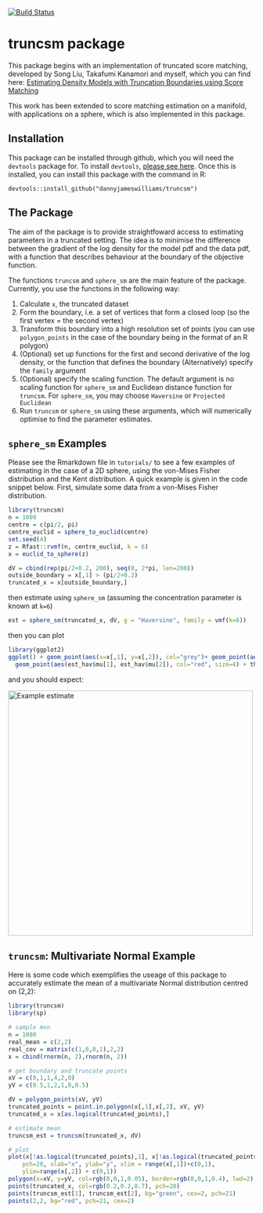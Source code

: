 [![Build Status](https://travis-ci.com/dannyjameswilliams/truncsm.svg?branch=master)](https://travis-ci.com/dannyjameswilliams/truncsm)  


# truncsm package

This package begins with an implementation of truncated score matching, developed by Song Liu, Takafumi Kanamori and myself, which you can find here:
[Estimating Density Models with Truncation Boundaries using Score Matching](https://arxiv.org/abs/1910.03834)

This work has been extended to score matching estimation on a manifold, with applications on a sphere, which is also implemented in this package.

## Installation

This package can be installed through github, which you will need the `devtools` package for. To install `devtools`, [please see here](https://www.r-project.org/nosvn/pandoc/devtools.html). Once this is installed, you can install this package with the command in R:
```
devtools::install_github("dannyjameswilliams/truncsm")
```

## The Package

The aim of the package is to provide straightfoward access to estimating parameters in a truncated setting. The idea is to minimise the difference between the gradient of the log density for the model pdf and the data pdf, with a function that describes behaviour at the boundary of the objective function.

The functions `truncsm` and `sphere_sm` are the main feature of the package. Currently, you use the functions in the following way:

  1. Calculate `x`, the truncated dataset
  2. Form the boundary, i.e. a set of vertices that form a closed loop (so the first vertex = the second vertex)
  3. Transform this boundary into a high resolution set of points (you can use `polygon_points` in the case of the boundary being in the format of an R polygon)
  4. (Optional) set up functions for the first and second derivative of the log density, or the function that defines the boundary
     (Alternatively) specify the `family` argument
  5. (Optional) specify the scaling function. The default argument is no scaling function for `sphere_sm` and Euclidean distance function for `truncsm`. For `sphere_sm`, you may choose `Haversine` or `Projected Euclidean`
  5. Run `truncsm` or `sphere_sm` using these arguments, which will numerically optimise to find the parameter estimates.

 ## `sphere_sm` Examples
 Please see the Rmarkdown file in `tutorials/` to see a few examples of estimating in the case of a 2D sphere, using the von-Mises Fisher distribution and the Kent distribution. A quick example is given in the code snippet below. First, simulate some data from a von-Mises Fisher distribution.
 
```r
library(truncsm)
n = 1000              
centre = c(pi/2, pi) 
centre_euclid = sphere_to_euclid(centre)   
set.seed(4)
z = Rfast::rvmf(n, centre_euclid, k = 6)
x = euclid_to_sphere(z)

dV = cbind(rep(pi/2+0.2, 200), seq(0, 2*pi, len=200))
outside_boundary = x[,1] > (pi/2+0.2)
truncated_x = x[outside_boundary,]

```
then estimate using `sphere_sm` (assuming the concentration parameter is known at `k=6`)
```r
est = sphere_sm(truncated_x, dV, g = "Haversine", family = vmf(k=6))
```
then you can plot 
```r
library(ggplot2)
ggplot() + geom_point(aes(x=x[,1], y=x[,2]), col="grey")+ geom_point(aes(x=truncated_x[,1], y=truncated_x[,2])) +
  geom_point(aes(est_hav$mu[1], est_hav$mu[2]), col="red", size=4) + theme_minimal()
```
and you should expect:

<img src="https://user-images.githubusercontent.com/56155783/173840452-9190b539-0b49-4d85-b072-36b651123f28.png" alt="Example estimate" width="500"/>

 ## `truncsm`: Multivariate Normal Example

 Here is some code which exemplifies the useage of this package to accurately estimate the mean of a multivariate Normal distribution centred on (2,2):
 
 ```r
library(truncsm)
library(sp)

# sample mvn
n = 1000
real_mean = c(2,2)
real_cov = matrix(c(1,0,0,1),2,2)
x = cbind(rnorm(n, 2),rnorm(n, 2))

# get boundary and truncate points
xV = c(0,1,1,4,2,0)
yV = c(0.5,1,2,1,0,0.5)

dV = polygon_points(xV, yV)
truncated_points = point.in.polygon(x[,1],x[,2], xV, yV)
truncated_x = x[as.logical(truncated_points),]

# estimate mean
truncsm_est = truncsm(truncated_x, dV)

# plot
plot(x[!as.logical(truncated_points),1], x[!as.logical(truncated_points),2], 
     pch=20, xlab="x", ylab="y", xlim = range(x[,1])+c(0,1), 
     ylim=range(x[,2]) + c(0,1))
polygon(x=xV, y=yV, col=rgb(0,0,1,0.05), border=rgb(0,0,1,0.4), lwd=2)
points(truncated_x, col=rgb(0.2,0.2,0.7), pch=20)
points(truncsm_est[1], truncsm_est[2], bg="green", cex=2, pch=21)
points(2,2, bg="red", pch=21, cex=2)
 ```
